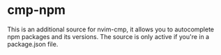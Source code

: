 # cmp-npm

This is an additional source for nvim-cmp, it allows you to autocomplete npm packages and its versions. The source is only active if you're in a package.json file.
